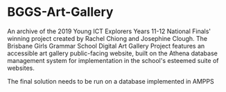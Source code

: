 # BGGS-Art-Gallery
An archive of the 2019 Young ICT Explorers Years 11-12 National Finals' winning project created by Rachel Chiong and Josephine Clough. The Brisbane Girls Grammar School Digital Art Gallery Project features an accessible art gallery public-facing website, built on the Athena database management system for implementation in the school's esteemed suite of websites.

The final solution needs to be run on a database implemented in AMPPS

